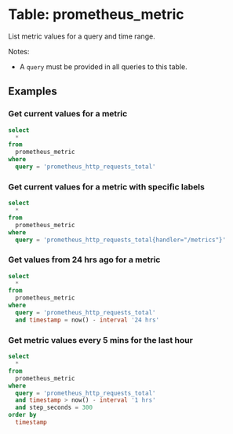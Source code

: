 # Table: prometheus_metric

List metric values for a query and time range.

Notes:

* A `query` must be provided in all queries to this table.

## Examples

### Get current values for a metric

```sql
select
  *
from
  prometheus_metric
where
  query = 'prometheus_http_requests_total'
```

### Get current values for a metric with specific labels

```sql
select
  *
from
  prometheus_metric
where
  query = 'prometheus_http_requests_total{handler="/metrics"}'
```

### Get values from 24 hrs ago for a metric

```sql
select
  *
from
  prometheus_metric
where
  query = 'prometheus_http_requests_total'
  and timestamp = now() - interval '24 hrs'
```

### Get metric values every 5 mins for the last hour

```sql
select
  *
from
  prometheus_metric
where
  query = 'prometheus_http_requests_total'
  and timestamp > now() - interval '1 hrs'
  and step_seconds = 300
order by
  timestamp
```
